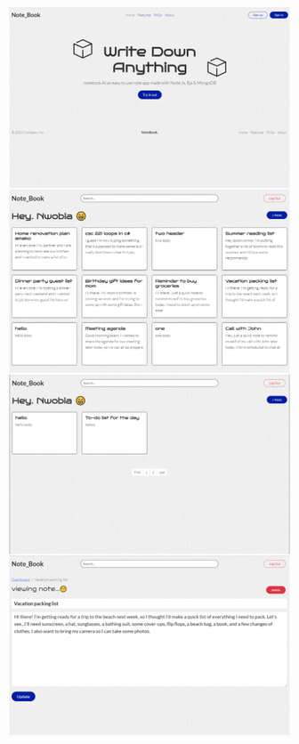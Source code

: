 ![img one](./images/one.PNG)
![img two](./images/two.PNG)
![img three](./images/three.PNG)
![img four](./images/four.PNG)

